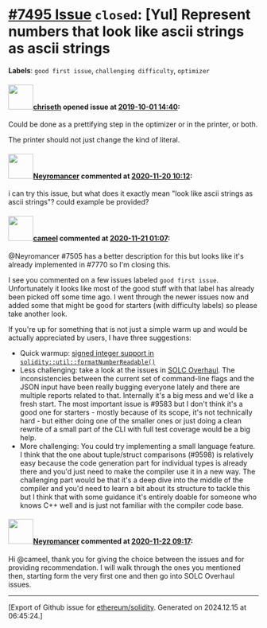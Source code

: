 # [\#7495 Issue](https://github.com/ethereum/solidity/issues/7495) `closed`: [Yul] Represent numbers that look like ascii strings as ascii strings
**Labels**: `good first issue`, `challenging difficulty`, `optimizer`


#### <img src="https://avatars.githubusercontent.com/u/9073706?v=4" width="50">[chriseth](https://github.com/chriseth) opened issue at [2019-10-01 14:40](https://github.com/ethereum/solidity/issues/7495):

Could be done as a prettifying step in the optimizer or in the printer, or both.

The printer should not just change the kind of literal.

#### <img src="https://avatars.githubusercontent.com/u/7621906?u=1730bd034a82893cefcf5cef0f32b1d91ca668c0&v=4" width="50">[Neyromancer](https://github.com/Neyromancer) commented at [2020-11-20 10:12](https://github.com/ethereum/solidity/issues/7495#issuecomment-731077088):

i can try this issue, but what does it exactly mean "look like ascii strings as ascii strings"? could example be provided?

#### <img src="https://avatars.githubusercontent.com/u/137030?v=4" width="50">[cameel](https://github.com/cameel) commented at [2020-11-21 01:07](https://github.com/ethereum/solidity/issues/7495#issuecomment-731481159):

@Neyromancer #7505 has a better description for this but looks like it's already implemented in #7770 so I'm closing this.

I see you commented on a few issues labeled `good first issue`. Unfortunately it looks like most of the good stuff with that label has already been picked off some time ago. I went through the newer issues now and added some that might be good for starters (with difficulty labels) so please take another look.

If you're up for something that is not just a simple warm up and would be actually appreciated by users, I have three suggestions:
- Quick warmup: [signed integer support in `solidity::util::formatNumberReadable()`](https://github.com/ethereum/solidity/issues/9601)
- Less challenging: take a look at the issues in [SOLC Overhaul](https://github.com/ethereum/solidity/projects/44#card-48430766). The inconsistencies between the current set of command-line flags and the JSON input have been really bugging everyone lately and there are multiple reports related to that. Internally it's a big mess and we'd like a fresh start. The most important issue is #9583 but I don't think it's a good one for starters - mostly because of its scope, it's not technically hard - but either doing one of the smaller ones or just doing a clean rewrite of a small part of the CLI with full test coverage would be a big help.
- More challenging: You could try implementing a small language feature. I think that the one about tuple/struct comparisons (#9598) is relatively easy because the code generation part for individual types is already there and you'd just need to make the compiler use it in a new way. The challenging part would be that it's a deep dive into the middle of the compiler and you'd need to learn a bit about its structure to tackle this but I think that with some guidance it's entirely doable for someone who knows C++ well and is just not familiar with the compiler code base.

#### <img src="https://avatars.githubusercontent.com/u/7621906?u=1730bd034a82893cefcf5cef0f32b1d91ca668c0&v=4" width="50">[Neyromancer](https://github.com/Neyromancer) commented at [2020-11-22 09:17](https://github.com/ethereum/solidity/issues/7495#issuecomment-731719780):

Hi @cameel, thank you for giving the choice between the issues and for providing recommendation. I will walk through the ones you mentioned then, starting form the very first one and then go into SOLC Overhaul issues.


-------------------------------------------------------------------------------



[Export of Github issue for [ethereum/solidity](https://github.com/ethereum/solidity). Generated on 2024.12.15 at 06:45:24.]

